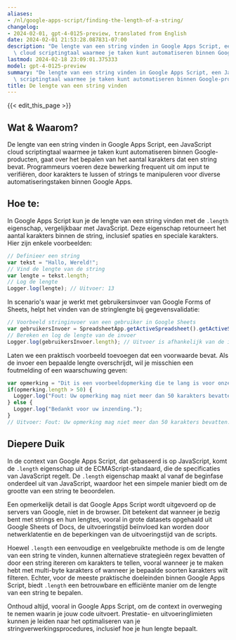 ```yaml
---
aliases:
- /nl/google-apps-script/finding-the-length-of-a-string/
changelog:
- 2024-02-01, gpt-4-0125-preview, translated from English
date: 2024-02-01 21:53:28.087831-07:00
description: "De lengte van een string vinden in Google Apps Script, een JavaScript\
  \ cloud scriptingtaal waarmee je taken kunt automatiseren binnen Google-producten,\u2026"
lastmod: 2024-02-18 23:09:01.375333
model: gpt-4-0125-preview
summary: "De lengte van een string vinden in Google Apps Script, een JavaScript cloud\
  \ scriptingtaal waarmee je taken kunt automatiseren binnen Google-producten,\u2026"
title: De lengte van een string vinden
---
```


{{< edit_this_page >}}

## Wat & Waarom?
De lengte van een string vinden in Google Apps Script, een JavaScript cloud scriptingtaal waarmee je taken kunt automatiseren binnen Google-producten, gaat over het bepalen van het aantal karakters dat een string bevat. Programmeurs voeren deze bewerking frequent uit om input te verifiëren, door karakters te lussen of strings te manipuleren voor diverse automatiseringstaken binnen Google Apps.

## Hoe te:
In Google Apps Script kun je de lengte van een string vinden met de `.length` eigenschap, vergelijkbaar met JavaScript. Deze eigenschap retourneert het aantal karakters binnen de string, inclusief spaties en speciale karakters. Hier zijn enkele voorbeelden:

```javascript
// Definieer een string
var tekst = "Hallo, Wereld!";
// Vind de lengte van de string
var lengte = tekst.length;
// Log de lengte
Logger.log(lengte); // Uitvoer: 13
```

In scenario's waar je werkt met gebruikersinvoer van Google Forms of Sheets, helpt het vinden van de stringlengte bij gegevensvalidatie:

```javascript
// Voorbeeld stringinvoer van een gebruiker in Google Sheets
var gebruikersInvoer = SpreadsheetApp.getActiveSpreadsheet().getActiveSheet().getRange("A1").getValue();
// Bereken en log de lengte van de invoer
Logger.log(gebruikersInvoer.length); // Uitvoer is afhankelijk van de inhoud van cel A1
```

Laten we een praktisch voorbeeld toevoegen dat een voorwaarde bevat. Als de invoer een bepaalde lengte overschrijdt, wil je misschien een foutmelding of een waarschuwing geven:

```javascript
var opmerking = "Dit is een voorbeeldopmerking die te lang is voor onze database.";
if(opmerking.length > 50) {
  Logger.log("Fout: Uw opmerking mag niet meer dan 50 karakters bevatten.");
} else {
  Logger.log("Bedankt voor uw inzending.");
}
// Uitvoer: Fout: Uw opmerking mag niet meer dan 50 karakters bevatten.
```

## Diepere Duik
In de context van Google Apps Script, dat gebaseerd is op JavaScript, komt de `.length` eigenschap uit de ECMAScript-standaard, die de specificaties van JavaScript regelt. De `.length` eigenschap maakt al vanaf de beginfase onderdeel uit van JavaScript, waardoor het een simpele manier biedt om de grootte van een string te beoordelen.

Een opmerkelijk detail is dat Google Apps Script wordt uitgevoerd op de servers van Google, niet in de browser. Dit betekent dat wanneer je bezig bent met strings en hun lengtes, vooral in grote datasets opgehaald uit Google Sheets of Docs, de uitvoeringstijd beïnvloed kan worden door netwerklatentie en de beperkingen van de uitvoeringstijd van de scripts.

Hoewel `.length` een eenvoudige en veelgebruikte methode is om de lengte van een string te vinden, kunnen alternatieve strategieën regex bevatten of door een string itereren om karakters te tellen, vooral wanneer je te maken hebt met multi-byte karakters of wanneer je bepaalde soorten karakters wilt filteren. Echter, voor de meeste praktische doeleinden binnen Google Apps Script, biedt `.length` een betrouwbare en efficiënte manier om de lengte van een string te bepalen.

Onthoud altijd, vooral in Google Apps Script, om de context in overweging te nemen waarin je jouw code uitvoert. Prestatie- en uitvoeringlimieten kunnen je leiden naar het optimaliseren van je stringverwerkingsprocedures, inclusief hoe je hun lengte bepaalt.
